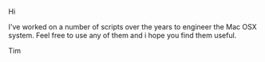 
Hi

I've worked on a number of scripts over the years to engineer the  Mac OSX system. Feel free to use any of them and i hope you find them useful.

Tim

